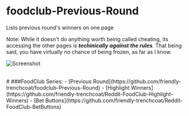 # foodclub-Previous-Round
Lists previous round's winners on one page

Note: While it doesn't do anything worth being called cheating, its accessing the other pages is ***techinically against the rules***. That being said, you have virtually no chance of being frozen, as far as I know.

![Screenshot](http://i.imgur.com/IKPBrAv.png "Screenshot")


<br>
#
###FoodClub Series:
- [Previous Round](https://github.com/friendly-trenchcoat/foodclub-Previous-Round)
- [Highlight Winners](https://github.com/friendly-trenchcoat/Reddit-FoodClub-Highlight-Winners)
- [Bet Buttons](https://github.com/friendly-trenchcoat/Reddit-FoodClub-BetButtons)
